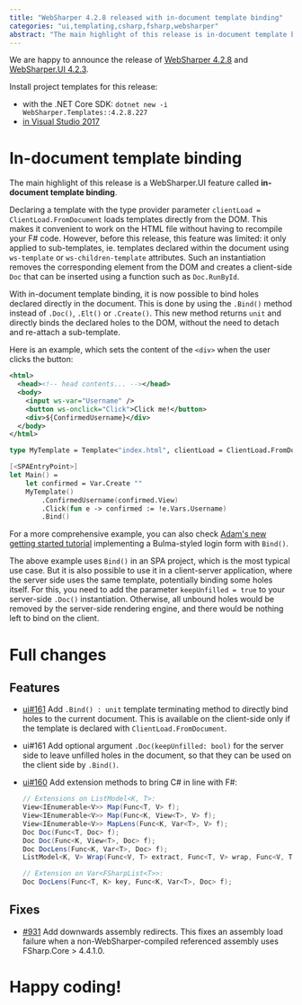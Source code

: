 ```yaml
---
title: "WebSharper 4.2.8 released with in-document template binding"
categories: "ui,templating,csharp,fsharp,websharper"
abstract: "The main highlight of this release is in-document template binding, a client-side feature which treats the whole document as a template to be filled."
---
```

We are happy to announce the release of [WebSharper 4.2.8](https://nuget.org/packages/websharper/4.2.8.255) and [WebSharper.UI 4.2.3](https://nuget.org/packages/websharper.ui/4.2.3.111).

Install project templates for this release:

* with the .NET Core SDK: `dotnet new -i WebSharper.Templates::4.2.8.227`
* [in Visual Studio 2017](http://websharper.com/installers/WebSharper.4.2.8.227.vsix)

# In-document template binding

The main highlight of this release is a WebSharper.UI feature called **in-document template binding**.

Declaring a template with the type provider parameter `clientLoad = ClientLoad.FromDocument` loads templates directly from the DOM. This makes it convenient to work on the HTML file without having to recompile your F# code. However, before this release, this feature was limited: it only applied to sub-templates, ie. templates declared within the document using `ws-template` or `ws-children-template` attributes. Such an instantiation removes the corresponding element from the DOM and creates a client-side `Doc` that can be inserted using a function such as `Doc.RunById`.

With in-document template binding, it is now possible to bind holes declared directly in the document. This is done by using the `.Bind()` method instead of `.Doc()`, `.Elt()` or `.Create()`. This new method returns `unit` and directly binds the declared holes to the DOM, without the need to detach and re-attach a sub-template.

Here is an example, which sets the content of the `<div>` when the user clicks the button:

```xml
<html>
  <head><!-- head contents... --></head>
  <body>
    <input ws-var="Username" />
    <button ws-onclick="Click">Click me!</button>
    <div>${ConfirmedUsername}</div>
  </body>
</html>
```

```fsharp
type MyTemplate = Template<"index.html", clientLoad = ClientLoad.FromDocument>

[<SPAEntryPoint>]
let Main() =
    let confirmed = Var.Create ""
    MyTemplate()
        .ConfirmedUsername(confirmed.View)
        .Click(fun e -> confirmed := !e.Vars.Username)
        .Bind()
```

For a more comprehensive example, you can also check [Adam's new getting started tutorial](https://github.com/websharper-samples/LoginWithBulma) implementing a Bulma-styled login form with `Bind()`.

The above example uses `Bind()` in an SPA project, which is the most typical use case. But it is also possible to use it in a client-server application, where the server side uses the same template, potentially binding some holes itself. For this, you need to add the parameter `keepUnfilled = true` to your server-side `.Doc()` instantiation. Otherwise, all unbound holes would be removed by the server-side rendering engine, and there would be nothing left to bind on the client.

# Full changes

## Features

* [ui#161](https://github.com/dotnet-websharper/ui/issues/161) Add `.Bind() : unit` template terminating method to directly bind holes to the current document. This is available on the client-side only if the template is declared with `ClientLoad.FromDocument`.

* ui#161 Add optional argument `.Doc(keepUnfilled: bool)` for the server side to leave unfilled holes in the document, so that they can be used on the client side by `.Bind()`.

* [ui#160](https://github.com/dotnet-websharper/ui/issues/160) Add extension methods to bring C# in line with F#:
    
    ```csharp
    // Extensions on ListModel<K, T>:
    View<IEnumerable<V>> Map(Func<T, V> f);
    View<IEnumerable<V>> Map(Func<K, View<T>, V> f);
    View<IEnumerable<V>> MapLens(Func<K, Var<T>, V> f);
    Doc Doc(Func<T, Doc> f);
    Doc Doc(Func<K, View<T>, Doc> f);
    Doc DocLens(Func<K, Var<T>, Doc> f);
    ListModel<K, V> Wrap(Func<V, T> extract, Func<T, V> wrap, Func<V, T, V> update);

    // Extension on Var<FSharpList<T>>:
    Doc DocLens(Func<T, K> key, Func<K, Var<T>, Doc> f);
    ````

## Fixes

* [#931](https://github.com/dotnet-websharper/core/issues/931) Add downwards assembly redirects. This fixes an assembly load failure when a non-WebSharper-compiled referenced assembly uses FSharp.Core > 4.4.1.0.

# Happy coding!